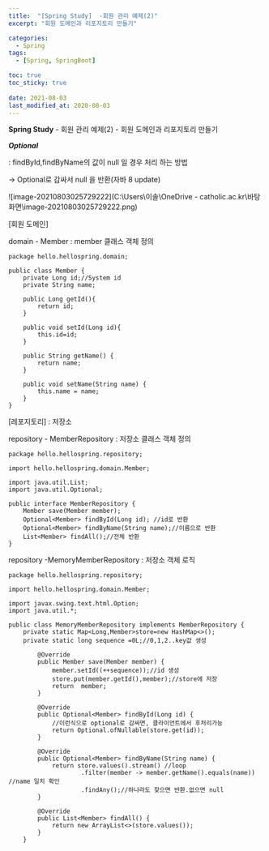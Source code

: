 ```yaml
---
title:  "[Spring Study]  -회원 관리 예제(2)"
excerpt: "회원 도메인과 리포지토리 만들기"

categories:
  - Spring
tags:
  - [Spring, SpringBoot]

toc: true
toc_sticky: true
 
date: 2021-08-03
last_modified_at: 2020-08-03
---
```


**Spring Study**  - 회원 관리 예제(2) - 회원 도메인과 리포지토리 만들기



***Optional***

: findById,findByName의 값이 null 일 경우 처리 하는 방법 

-> Optional로 감싸서 null 을 반환(자바 8 update)



![image-20210803025729222](C:\Users\이솔\OneDrive - catholic.ac.kr\바탕 화면\image-20210803025729222.png)

[회원 도메인]

domain - Member  : member 클래스 객체 정의

```
package hello.hellospring.domain;

public class Member {
    private Long id;//System id
    private String name;

    public Long getId(){
        return id;
    }

    public void setId(Long id){
        this.id=id;
    }

    public String getName() {
        return name;
    }

    public void setName(String name) {
        this.name = name;
    }
}

```

[레포지토리] : 저장소

repository - MemberRepository : 저장소 클래스 객체 정의

```
package hello.hellospring.repository;

import hello.hellospring.domain.Member;

import java.util.List;
import java.util.Optional;

public interface MemberRepository {
    Member save(Member member);
    Optional<Member> findById(Long id); //id로 반환
    Optional<Member> findByName(String name);//이름으로 반환
    List<Member> findAll();//전체 반환
}
```

repository -MemoryMemberRepository : 저장소 객체 로직

```
package hello.hellospring.repository;

import hello.hellospring.domain.Member;

import javax.swing.text.html.Option;
import java.util.*;

public class MemoryMemberRepository implements MemberRepository {
    private static Map<Long,Member>store=new HashMap<>();
    private static long sequence =0L;//0,1,2..key값 생성

        @Override
        public Member save(Member member) {
            member.setId((++sequence));//id 생성
            store.put(member.getId(),member);//store에 저장
            return  member;
        }

        @Override
        public Optional<Member> findById(Long id) {
            //이런식으로 optional로 감싸면, 클라이언트에서 후처리가능
            return Optional.ofNullable(store.get(id));
        }

        @Override
        public Optional<Member> findByName(String name) {
            return store.values().stream() //loop
                    .filter(member -> member.getName().equals(name)) //name 일치 확인
                    .findAny();//하나라도 찾으면 반환.없으면 null
        }

        @Override
        public List<Member> findAll() {
            return new ArrayList<>(store.values());
        }
    }

```





